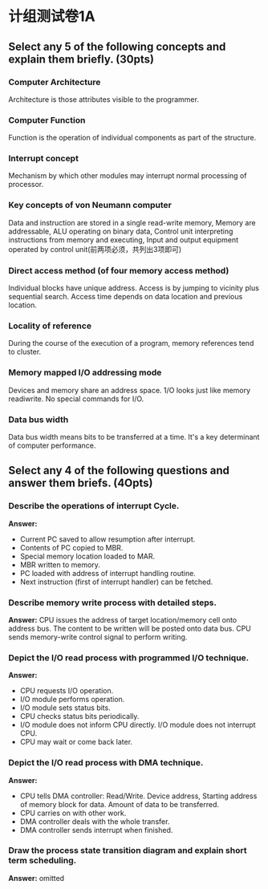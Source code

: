 # 计组测试卷1A

## Select any 5 of the following concepts and explain them briefly. (30pts)

### ﻿﻿﻿Computer Architecture  

Architecture is those attributes visible to the programmer.

### ﻿﻿﻿Computer Function

Function is the operation of individual components as part of the structure.

### ﻿﻿﻿Interrupt concept

Mechanism by which other modules may interrupt normal processing of processor.

### ﻿﻿﻿Key concepts of von Neumann computer

Data and instruction are stored in a single read-write memory, Memory are addressable, ALU operating on binary data, Control unit interpreting instructions from memory and executing, Input and output equipment operated by control unit(前两项必须，共列出3项即可)

### ﻿﻿﻿Direct access method (of four memory access method)

Individual blocks have unique address. Access is by jumping to vicinity plus sequential search. Access time depends on data location and previous location.

### ﻿﻿﻿Locality of reference

During the course of the execution of a program, memory references tend to cluster.

### ﻿﻿﻿Memory mapped I/O addressing mode

Devices and memory share an address space. 1/O looks just like memory readiwrite. No special commands for I/O.

### ﻿﻿﻿Data bus width

Data bus width means bits to be transferred at a time. It's a key determinant of computer performance.

## Select any 4 of the following questions and answer them briefs. (4Opts)

### Describe the operations of interrupt Cycle.  

**Answer:**
- Current PC saved to allow resumption after interrupt.  
- Contents of PC copied to MBR.
- Special memory location loaded to MAR.
- MBR written to memory.  
- PC loaded with address of interrupt handling routine.
- Next instruction (first of interrupt handler) can be fetched.

### ﻿﻿﻿Describe memory write process with detailed steps.  

**Answer:** CPU issues the address of target location/memory cell onto address bus. The content to be written will be posted onto data bus. CPU sends memory-write control signal to perform writing.

### ﻿﻿﻿Depict the I/O read process with programmed I/O technique.  

**Answer:**
- CPU requests I/O operation.
- I/O module performs operation.
- I/O module sets status bits.
- CPU checks status bits periodically.
- I/O module does not inform CPU directly. I/O module does not interrupt CPU.
- CPU may wait or come back later.
   
### ﻿﻿﻿Depict the I/O read process with DMA technique.

**Answer:**
- CPU tells DMA controller: Read/Write. Device address, Starting address of memory block for data. Amount of data to be transferred.
- CPU carries on with other work.
- DMA controller deals with the whole transfer.
- DMA controller sends interrupt when finished.

### Draw the process state transition diagram and explain short term scheduling.

**Answer:** omitted
